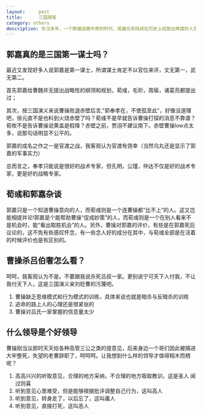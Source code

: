 ```yaml
---
layout:     post
title:      三国随笔
category: others
description: 东汉末年，一个群雄逐鹿中原的时代，英雄任务陆续在历史上绽放出辉煌的人生
---
```


## 郭嘉真的是三国第一谋士吗？

最近又发现好多人说郭嘉是第一谋士，所谓谋士肯定不以官位来评，文无第一，武无第二。

首先郭嘉给曹魏并无提出战略性的纲领和规划，荀彧，毛玠，周瑜，诸葛亮都提出过；

其次，按三国演义来说曹操败退赤壁后言,"郭奉孝在，不使孤至此"，好像没道理吧，徐元直不是也料到火烧赤壁了吗？荀彧不是早就告诉曹操打探的消息不靠谱？荀攸不是告诉曹操说黄盖是假降？赤壁之前，贾诩不建议南下。赤壁曹操low点太多，说那句话明显不公平的。

郭嘉的成名之作之一是官渡之战，我客观认为官渡有侥幸（当然乌丸还是显示了郭嘉的军事实力）

总而言之，奉孝只能说是很好的战术专家，但孔明，公瑾，仲达不仅是好的战术专家，更是好的战略专家。

## 荀彧和郭嘉杂谈

郭嘉只是一个知道曹操意向的人，而荀彧则是一个连曹操都“比不上”的人。这又岂能相提并论!郭嘉是个能帮助曹操“促成妙策”的人，而荀彧则是一个在别人看来不是机会时，能“看出取胜机会”的人。另外，曹操对郭嘉的评价，有些是在郭嘉死后议论的，这不免有些感叹怀念，有一些念人好的成分在其中，与荀彧全部是在活着的时候评价也是有区别的。

## 曹操杀吕伯奢怎么看？

呵呵，我客观认为不是。不要跟我说杀死吕叔一家。更别说宁可天下人付我，不让我付天下人，这是三国演义亲刘贬曹的污蔑吧。

1. 曹操缺乏思维模式和行为模式的训练，具体来说也就是暗杀与反暗杀的训练
2. 逃命的路上人的心理还是很紧张的
3. 曹操对吕氏一家掌握的信息量太少

## 什么领导是个好领导

曹操刚当议郎时天天给各种高管三公之类的提意见，后来身边一个哥们因此被搞进大牢整死，失望的老曹辞职了，呵呵呵。让我想到什么样的领导才值得相木而栖呢？

1. 高高兴兴的听取意见，合理的地方采纳，不合理的地方吸取教训，这是圣人 闻过则喜
2. 听到意见心里难受，但是能够根据批评调整自己行为，这叫高人
3. 听到意见，转身走了，以后忘了，这叫庸人
4. 听到意见，直接打死，这叫恶人

